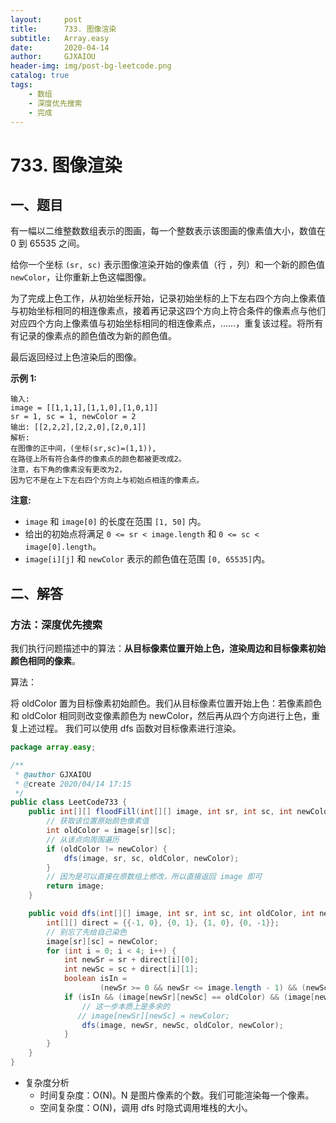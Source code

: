 ```yaml
---
layout:     post
title:      733. 图像渲染
subtitle:   Array.easy
date:       2020-04-14
author:     GJXAIOU
header-img: img/post-bg-leetcode.png
catalog: true
tags:
    - 数组
	- 深度优先搜索
	- 完成 
---
```


# 733. 图像渲染

## 一、题目

有一幅以二维整数数组表示的图画，每一个整数表示该图画的像素值大小，数值在 0 到 65535 之间。

给你一个坐标 `(sr, sc)` 表示图像渲染开始的像素值（行 ，列）和一个新的颜色值 `newColor`，让你重新上色这幅图像。

为了完成上色工作，从初始坐标开始，记录初始坐标的上下左右四个方向上像素值与初始坐标相同的相连像素点，接着再记录这四个方向上符合条件的像素点与他们对应四个方向上像素值与初始坐标相同的相连像素点，……，重复该过程。将所有有记录的像素点的颜色值改为新的颜色值。

最后返回经过上色渲染后的图像。

**示例 1:**

```
输入: 
image = [[1,1,1],[1,1,0],[1,0,1]]
sr = 1, sc = 1, newColor = 2
输出: [[2,2,2],[2,2,0],[2,0,1]]
解析: 
在图像的正中间，(坐标(sr,sc)=(1,1)),
在路径上所有符合条件的像素点的颜色都被更改成2。
注意，右下角的像素没有更改为2，
因为它不是在上下左右四个方向上与初始点相连的像素点。
```

**注意:**

- `image` 和 `image[0]` 的长度在范围 `[1, 50]` 内。
- 给出的初始点将满足 `0 <= sr < image.length` 和 `0 <= sc < image[0].length`。
- `image[i][j]` 和 `newColor` 表示的颜色值在范围 `[0, 65535]`内。



## 二、解答

### 方法：深度优先搜索

我们执行问题描述中的算法：**从目标像素位置开始上色，渲染周边和目标像素初始颜色相同的像素**。

算法：

将 oldColor 置为目标像素初始颜色。我们从目标像素位置开始上色：若像素颜色和 oldColor 相同则改变像素颜色为 newColor，然后再从四个方向进行上色，重复上述过程。
我们可以使用 dfs 函数对目标像素进行渲染。

```java
package array.easy;

/**
 * @author GJXAIOU
 * @create 2020/04/14 17:15
 */
public class LeetCode733 {
    public int[][] floodFill(int[][] image, int sr, int sc, int newColor) {
        // 获取该位置原始颜色像素值
        int oldColor = image[sr][sc];
        // 从该点向周围遍历
        if (oldColor != newColor) {
            dfs(image, sr, sc, oldColor, newColor);
        }
        // 因为是可以直接在原数组上修改，所以直接返回 image 即可
        return image;
    }

    public void dfs(int[][] image, int sr, int sc, int oldColor, int newColor) {
        int[][] direct = {{-1, 0}, {0, 1}, {1, 0}, {0, -1}};
        // 别忘了先给自己染色
        image[sr][sc] = newColor;
        for (int i = 0; i < 4; i++) {
            int newSr = sr + direct[i][0];
            int newSc = sc + direct[i][1];
            boolean isIn =
                    (newSr >= 0 && newSr <= image.length - 1) && (newSc >= 0 && newSc <= image[0].length - 1);
            if (isIn && (image[newSr][newSc] == oldColor) && (image[newSr][newSc] != newColor)) {
                // 这一步本质上是多余的
               // image[newSr][newSc] = newColor;
                dfs(image, newSr, newSc, oldColor, newColor);
            }
        }
    }
}

```

- 复杂度分析
    - 时间复杂度：O(N)。N 是图片像素的个数。我们可能渲染每一个像素。
    - 空间复杂度：O(N)，调用 dfs 时隐式调用堆栈的大小。

